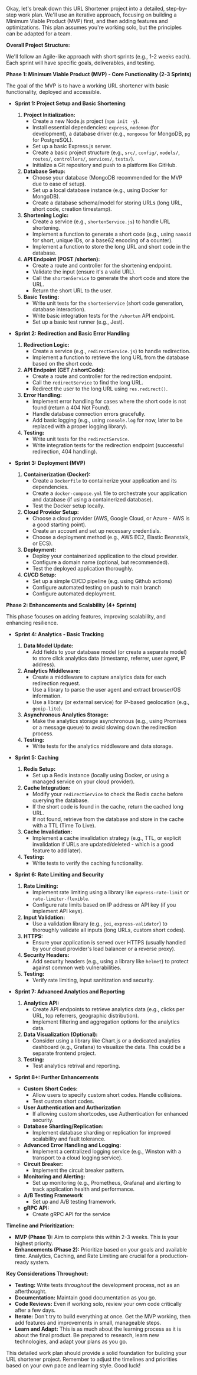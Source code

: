 Okay, let's break down this URL Shortener project into a detailed, step-by-step work plan. We'll use an iterative approach, focusing on building a Minimum Viable Product (MVP) first, and then adding features and optimizations. This plan assumes you're working solo, but the principles can be adapted for a team.

**Overall Project Structure:**

We'll follow an Agile-like approach with short sprints (e.g., 1-2 weeks each). Each sprint will have specific goals, deliverables, and testing.

**Phase 1: Minimum Viable Product (MVP) - Core Functionality (2-3 Sprints)**

The goal of the MVP is to have a working URL shortener with basic functionality, deployed and accessible.

*   **Sprint 1: Project Setup and Basic Shortening**

    1.  **Project Initialization:**
        *   Create a new Node.js project (`npm init -y`).
        *   Install essential dependencies: `express`, `nodemon` (for development), a database driver (e.g., `mongoose` for MongoDB, `pg` for PostgreSQL).
        *   Set up a basic Express.js server.
        *   Create a basic project structure (e.g., `src/`, `config/`, `models/`, `routes/`, `controllers/`, `services/`, `tests/`).
        *   Initialize a Git repository and push to a platform like GitHub.
    2.  **Database Setup:**
        *   Choose your database (MongoDB recommended for the MVP due to ease of setup).
        *   Set up a local database instance (e.g., using Docker for MongoDB).
        *   Create a database schema/model for storing URLs (long URL, short code, creation timestamp).
    3.  **Shortening Logic:**
        *   Create a service (e.g., `shortenService.js`) to handle URL shortening.
        *   Implement a function to generate a short code (e.g., using `nanoid` for short, unique IDs, or a base62 encoding of a counter).
        *   Implement a function to store the long URL and short code in the database.
    4.  **API Endpoint (POST /shorten):**
        *   Create a route and controller for the shortening endpoint.
        *   Validate the input (ensure it's a valid URL).
        *   Call the `shortenService` to generate the short code and store the URL.
        *   Return the short URL to the user.
    5.  **Basic Testing:**
        *   Write unit tests for the `shortenService` (short code generation, database interaction).
        *   Write basic integration tests for the `/shorten` API endpoint.
        *   Set up a basic test runner (e.g., Jest).

*   **Sprint 2: Redirection and Basic Error Handling**

    1.  **Redirection Logic:**
        *   Create a service (e.g., `redirectService.js`) to handle redirection.
        *   Implement a function to retrieve the long URL from the database based on the short code.
    2.  **API Endpoint (GET /:shortCode):**
        *   Create a route and controller for the redirection endpoint.
        *   Call the `redirectService` to find the long URL.
        *   Redirect the user to the long URL using `res.redirect()`.
    3.  **Error Handling:**
        *   Implement error handling for cases where the short code is not found (return a 404 Not Found).
        *   Handle database connection errors gracefully.
        *   Add basic logging (e.g., using `console.log` for now, later to be replaced with a proper logging library).
    4.  **Testing:**
        *   Write unit tests for the `redirectService`.
        *   Write integration tests for the redirection endpoint (successful redirection, 404 handling).

*   **Sprint 3: Deployment (MVP)**

    1.  **Containerization (Docker):**
        *   Create a `Dockerfile` to containerize your application and its dependencies.
        *   Create a `docker-compose.yml` file to orchestrate your application and database (if using a containerized database).
        *   Test the Docker setup locally.
    2.  **Cloud Provider Setup:**
        *   Choose a cloud provider (AWS, Google Cloud, or Azure - AWS is a good starting point).
        *   Create an account and set up necessary credentials.
        *   Choose a deployment method (e.g., AWS EC2, Elastic Beanstalk, or ECS).
    3.  **Deployment:**
        *   Deploy your containerized application to the cloud provider.
        *   Configure a domain name (optional, but recommended).
        *   Test the deployed application thoroughly.
    4. **CI/CD Setup:**
    	* Set up a simple CI/CD pipeline (e.g. using Github actions)
    	* Configure automated testing on push to main branch
    	* Configure automated deployment.

**Phase 2: Enhancements and Scalability (4+ Sprints)**

This phase focuses on adding features, improving scalability, and enhancing resilience.

*   **Sprint 4: Analytics - Basic Tracking**

    1.  **Data Model Update:**
        *   Add fields to your database model (or create a separate model) to store click analytics data (timestamp, referrer, user agent, IP address).
    2.  **Analytics Middleware:**
        *   Create a middleware to capture analytics data for each redirection request.
        *   Use a library to parse the user agent and extract browser/OS information.
        *   Use a library (or external service) for IP-based geolocation (e.g., `geoip-lite`).
    3.  **Asynchronous Analytics Storage:**
        *   Make the analytics storage asynchronous (e.g., using Promises or a message queue) to avoid slowing down the redirection process.
    4.  **Testing:**
        *   Write tests for the analytics middleware and data storage.

*   **Sprint 5: Caching**

    1.  **Redis Setup:**
        *   Set up a Redis instance (locally using Docker, or using a managed service on your cloud provider).
    2.  **Cache Integration:**
        *   Modify your `redirectService` to check the Redis cache before querying the database.
        *   If the short code is found in the cache, return the cached long URL.
        *   If not found, retrieve from the database and store in the cache with a TTL (Time To Live).
    3.  **Cache Invalidation:**
        *   Implement a cache invalidation strategy (e.g., TTL, or explicit invalidation if URLs are updated/deleted - which is a good feature to add later).
    4.  **Testing:**
        *   Write tests to verify the caching functionality.

*   **Sprint 6:  Rate Limiting and Security**

    1.  **Rate Limiting:**
        *   Implement rate limiting using a library like `express-rate-limit` or `rate-limiter-flexible`.
        *   Configure rate limits based on IP address or API key (if you implement API keys).
    2.  **Input Validation:**
        *   Use a validation library (e.g., `joi`, `express-validator`) to thoroughly validate all inputs (long URLs, custom short codes).
    3.  **HTTPS:**
        *   Ensure your application is served over HTTPS (usually handled by your cloud provider's load balancer or a reverse proxy).
    4.  **Security Headers:**
        *   Add security headers (e.g., using a library like `helmet`) to protect against common web vulnerabilities.
    5. **Testing:**
        * Verify rate limiting, input sanitization and security.

*   **Sprint 7: Advanced Analytics and Reporting**

    1.  **Analytics API:**
        *   Create API endpoints to retrieve analytics data (e.g., clicks per URL, top referrers, geographic distribution).
        *   Implement filtering and aggregation options for the analytics data.
    2.  **Data Visualization (Optional):**
        *   Consider using a library like Chart.js or a dedicated analytics dashboard (e.g., Grafana) to visualize the data.  This could be a separate frontend project.
    3. **Testing:**
    	* Test analytics retrival and reporting.

* **Sprint 8+: Further Enhancements**
    *   **Custom Short Codes:**
        * Allow users to specify custom short codes. Handle collisions.
        * Test custom short codes.
    * **User Authentication and Authorization**
    	* If allowing custom shortcodes, use Authentication for enhanced security.
    *   **Database Sharding/Replication:**
        *   Implement database sharding or replication for improved scalability and fault tolerance.
    *   **Advanced Error Handling and Logging:**
        *   Implement a centralized logging service (e.g., Winston with a transport to a cloud logging service).
    *   **Circuit Breaker:**
        *   Implement the circuit breaker pattern.
    *   **Monitoring and Alerting:**
        *   Set up monitoring (e.g., Prometheus, Grafana) and alerting to track application health and performance.
    * **A/B Testing Framework**
    	* Set up and A/B testing framework.
    * **gRPC API:**
    	* Create gRPC API for the service

**Timeline and Prioritization:**

*   **MVP (Phase 1):** Aim to complete this within 2-3 weeks.  This is your highest priority.
*   **Enhancements (Phase 2):** Prioritize based on your goals and available time.  Analytics, Caching, and Rate Limiting are crucial for a production-ready system.

**Key Considerations Throughout:**

*   **Testing:**  Write tests *throughout* the development process, not as an afterthought.
*   **Documentation:**  Maintain good documentation as you go.
*   **Code Reviews:**  Even if working solo, review your own code critically after a few days.
*   **Iterate:**  Don't try to build everything at once.  Get the MVP working, then add features and improvements in small, manageable steps.
* **Learn and Adapt:** This is as much about the learning process as it is about the final product. Be prepared to research, learn new technologies, and adapt your plans as you go.

This detailed work plan should provide a solid foundation for building your URL shortener project. Remember to adjust the timelines and priorities based on your own pace and learning style. Good luck!
